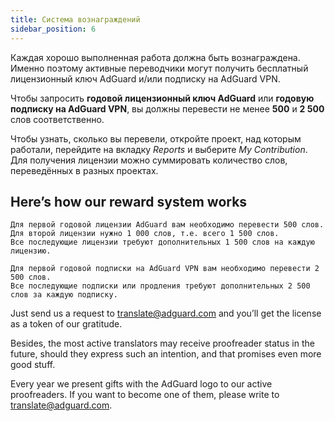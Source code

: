 ```yaml
---
title: Система вознаграждений
sidebar_position: 6
---
```


Каждая хорошо выполненная работа должна быть вознаграждена. Именно поэтому активные переводчики могут получить бесплатный лицензионный ключ AdGuard и/или подписку на AdGuard VPN.

Чтобы запросить **годовой лицензионный ключ AdGuard** или **годовую подписку на AdGuard VPN**, вы должны перевести не менее **500** и **2 500** слов соответственно.

Чтобы узнать, сколько вы перевели, откройте проект, над которым работали, перейдите на вкладку *Reports* и выберите *My Contribution*. Для получения лицензии можно суммировать количество слов, переведённых в разных проектах.

## Here’s how our reward system works

```text
Для первой годовой лицензии AdGuard вам необходимо перевести 500 слов.
Для второй лицензии нужно 1 000 слов, т.е. всего 1 500 слов.
Все последующие лицензии требуют дополнительных 1 500 слов на каждую лицензию.

Для первой годовой подписки на AdGuard VPN вам необходимо перевести 2 500 слов.
Все последующие подписки или продления требуют дополнительных 2 500 слов за каждую подписку.

```

Just send us a request to [translate@adguard.com](mailto:translate@adguard.com) and you’ll get the license as a token of our gratitude.

Besides, the most active translators may receive proofreader status in the future, should they express such an intention, and that promises even more good stuff.

Every year we present gifts with the AdGuard logo to our active proofreaders. If you want to become one of them, please write to [translate@adguard.com](mailto:translate@adguard.com).
